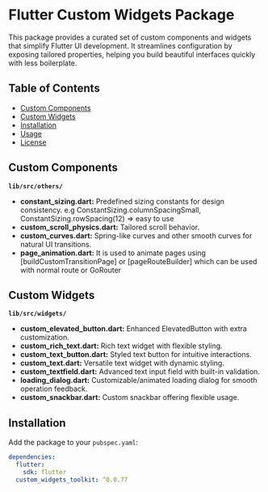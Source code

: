 # Flutter Custom Widgets Package

This package provides a curated set of custom components and widgets that simplify Flutter UI development. It streamlines configuration by exposing tailored properties, helping you build beautiful interfaces quickly with less boilerplate.

## Table of Contents
- [Custom Components](#custom-components)
- [Custom Widgets](#custom-widgets)
- [Installation](#installation)
- [Usage](#usage)
- [License](#license)

## Custom Components

**`lib/src/others/`**
- **constant_sizing.dart:** Predefined sizing constants for design consistency. e.g ConstantSizing.columnSpacingSmall, ConstantSizing.rowSpacing(12) => easy to use
- **custom_scroll_physics.dart:** Tailored scroll behavior.
- **custom_curves.dart:** Spring-like curves and other smooth curves for natural UI transitions.
- **page_animation.dart:** It is used to animate pages using [buildCustomTransitionPage] or [pageRouteBuilder] which can be used with normal route or GoRouter

## Custom Widgets

**`lib/src/widgets/`**
- **custom_elevated_button.dart:** Enhanced ElevatedButton with extra customization.
- **custom_rich_text.dart:** Rich text widget with flexible styling.
- **custom_text_button.dart:** Styled text button for intuitive interactions.
- **custom_text.dart:** Versatile text widget with dynamic styling.
- **custom_textfield.dart:** Advanced text input field with built-in validation.
- **loading_dialog.dart:** Customizable/animated loading dialog for smooth operation feedback.
- **custom_snackbar.dart:** Custom snackbar offering flexible usage.

## Installation

Add the package to your `pubspec.yaml`:

```yaml
dependencies:
  flutter:
    sdk: flutter
  custom_widgets_toolkit: ^0.0.77
```